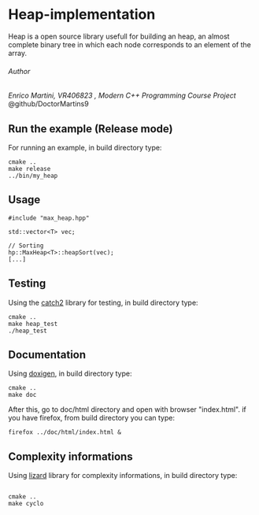 # Heap-implementation
Heap is a open source library usefull for building an heap, an almost complete binary tree in which each node corresponds to an element of the array.

###### Author
*Enrico Martini, VR406823 , Modern C++ Programming Course Project*
<br>
@github/DoctorMartins9

## Run the example (Release mode)
For running an example, in build directory type:

```
cmake ..
make release
../bin/my_heap

```


## Usage
```
#include "max_heap.hpp"

std::vector<T> vec;

// Sorting 
hp::MaxHeap<T>::heapSort(vec);
[...]

```

## Testing
Using the [catch2](https://github.com/catchorg/Catch2) library for testing, in build directory type:

```
cmake ..
make heap_test
./heap_test
```

## Documentation
Using [doxigen](http://www.doxygen.nl/), in build directory type:
```
cmake ..
make doc
```
After this, go to doc/html directory and open with browser "index.html". if you have firefox, from build directory you can type:
```
firefox ../doc/html/index.html &
```

## Complexity informations
Using [lizard](https://pypi.org/project/lizard/) library for complexity informations, in build directory type:

```

cmake ..
make cyclo

```
